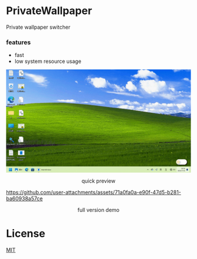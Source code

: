 # PrivateWallpaper
Private wallpaper switcher

### features
* fast
* low system resource usage

<p align="center">
	<img align="center" src="img/demo.gif"></img>
</p>
<p align="center">quick preview</p>



https://github.com/user-attachments/assets/71a0fa0a-e90f-47d5-b281-ba60938a57ce

<p align="center">full version demo</p>


# License
[MIT](LICENSE)

